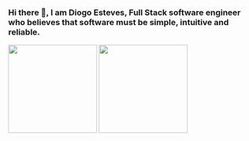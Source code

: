 ### Hi there 👋, I am Diogo Esteves, Full Stack software engineer who believes that software must be simple, intuitive and reliable.

<div>
<!--<a href="https://github.com/dgesteves"/>-->
<img height="180em" src=""/>
<img height="180em" src=""/>
</div>

<!--
**dgesteves/dgesteves** is a ✨ _special_ ✨ repository because its `README.md` (this file) appears on your GitHub profile.

Here are some ideas to get you started:

- 🔭 I’m currently working on ...
- 🌱 I’m currently learning ...
- 👯 I’m looking to collaborate on ...
- 🤔 I’m looking for help with ...
- 💬 Ask me about ...
- 📫 How to reach me: ...
- 😄 Pronouns: ...
- ⚡ Fun fact: ...
-->
